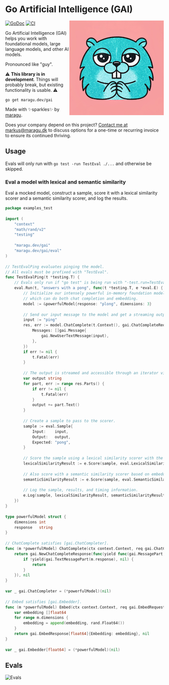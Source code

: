# Go Artificial Intelligence (GAI)

<img src="logo.jpg" alt="Logo" width="300" align="right">

[![GoDoc](https://pkg.go.dev/badge/maragu.dev/gai)](https://pkg.go.dev/maragu.dev/gai)
[![CI](https://github.com/maragudk/gai/actions/workflows/ci.yml/badge.svg)](https://github.com/maragudk/gai/actions/workflows/ci.yml)

Go Artificial Intelligence (GAI) helps you work with foundational models, large language models, and other AI models.

Pronounced like "guy".

⚠️ **This library is in development**. Things will probably break, but existing functionality is usable. ⚠️

```shell
go get maragu.dev/gai
```

Made with ✨sparkles✨ by [maragu](https://www.maragu.dev/).

Does your company depend on this project? [Contact me at markus@maragu.dk](mailto:markus@maragu.dk?Subject=Supporting%20your%20project) to discuss options for a one-time or recurring invoice to ensure its continued thriving.

## Usage

Evals will only run with `go test -run TestEval ./...` and otherwise be skipped.

### Eval a model with lexical and semantic similarity

Eval a mocked model, construct a sample, score it with a lexical similarity scorer and a semantic similarity scorer, and log the results.

```go
package examples_test

import (
	"context"
	"math/rand/v2"
	"testing"

	"maragu.dev/gai"
	"maragu.dev/gai/eval"
)

// TestEvalPing evaluates pinging the model.
// All evals must be prefixed with "TestEval".
func TestEvalPing(t *testing.T) {
	// Evals only run if "go test" is being run with "-test.run=TestEval", e.g.: "go test -test.run=TestEval ./..."
	eval.Run(t, "answers with a pong", func(t *testing.T, e *eval.E) {
		// Initialize our intensely powerful in-memory foundation model,
		// which can do both chat completion and embedding.
		model := &powerfulModel{response: "plong", dimensions: 3}

		// Send our input message to the model and get a streaming output back.
		input := "ping"
		res, err := model.ChatComplete(t.Context(), gai.ChatCompleteRequest{
			Messages: []gai.Message{
				gai.NewUserTextMessage(input),
			},
		})
		if err != nil {
			t.Fatal(err)
		}

		// The output is streamed and accessible through an iterator via the Parts() method.
		var output string
		for part, err := range res.Parts() {
			if err != nil {
				t.Fatal(err)
			}
			output += part.Text()
		}

		// Create a sample to pass to the scorer.
		sample := eval.Sample{
			Input:    input,
			Output:   output,
			Expected: "pong",
		}

		// Score the sample using a lexical similarity scorer with the Levenshtein distance.
		lexicalSimilarityResult := e.Score(sample, eval.LexicalSimilarityScorer(eval.LevenshteinDistance))

		// Also score with a semantic similarity scorer based on embedding vectors and cosine similarity.
		semanticSimilarityResult := e.Score(sample, eval.SemanticSimilarityScorer(t, model, eval.CosineSimilarity))

		// Log the sample, results, and timing information.
		e.Log(sample, lexicalSimilarityResult, semanticSimilarityResult)
	})
}

type powerfulModel struct {
	dimensions int
	response   string
}

// ChatComplete satisfies [gai.ChatCompleter].
func (m *powerfulModel) ChatComplete(ctx context.Context, req gai.ChatCompleteRequest) (gai.ChatCompleteResponse, error) {
	return gai.NewChatCompleteResponse(func(yield func(gai.MessagePart, error) bool) {
		if !yield(gai.TextMessagePart(m.response), nil) {
			return
		}
	}), nil
}

var _ gai.ChatCompleter = (*powerfulModel)(nil)

// Embed satisfies [gai.Embedder].
func (m *powerfulModel) Embed(ctx context.Context, req gai.EmbedRequest) (gai.EmbedResponse[float64], error) {
	var embedding []float64
	for range m.dimensions {
		embedding = append(embedding, rand.Float64())
	}
	return gai.EmbedResponse[float64]{Embedding: embedding}, nil
}

var _ gai.Embedder[float64] = (*powerfulModel)(nil)
```

## Evals

![Evals](https://api.evals.fun/evals.svg?key=p_public_key_3cce2e69199da00dc5ae46643b42a001&branch=main)
